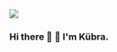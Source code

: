<img src="https://media.licdn.com/dms/image/D4E16AQFglQr-TRLcbw/profile-displaybackgroundimage-shrink_350_1400/0/1697105131430?e=1703721600&v=beta&t=_zuPDR_gEDR8caakBmhyVG9INZB9GwzvJ2Dp1faOt90" width="auto">


### Hi there 👋 🌱 I'm Kübra. 


